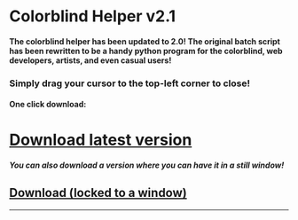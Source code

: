 # Colorblind Helper v2.1
#### The colorblind helper has been updated to 2.0! The original batch script has been rewritten to be a handy python program for the colorblind, web developers, artists, and even casual users!

### Simply drag your cursor to the top-left corner to close!

#### One click download:
# [Download latest version](https://www.dropbox.com/s/fjhsx4s9kjkgh5c/Colorblind%20Helper%20v2.1.exe?dl=1)
##### You can also download a version where you can have it in a still window!
## [Download (locked to a window)](https://www.dropbox.com/s/u5e39h21ompm9yn/Colorblind%20Helper%20v2.1%20-%20Window.exe?dl=1)
----------------------------------------------------------
